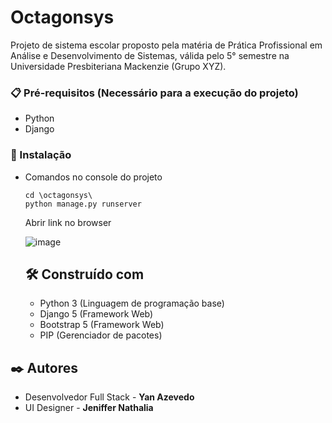 # Octagonsys
Projeto de sistema escolar proposto pela matéria de Prática Profissional em Análise e Desenvolvimento de Sistemas, válida pelo 5° semestre na Universidade Presbiteriana Mackenzie (Grupo XYZ).
### 📋 Pré-requisitos (Necessário para a execução do projeto)
* Python 
* Django

### 🔧 Instalação
* Comandos no console do projeto
    ~~~~
    cd \octagonsys\
    python manage.py runserver  
    ~~~~
   Abrir link no browser
  
  ![image](https://github.com/YanAZ31/Projeto-OCTAGONSYS/assets/96553364/e236bfe4-c368-403f-9c77-d8849b273596)

    ## 🛠️ Construído com
    * Python 3 (Linguagem de programação base)
    * Django 5 (Framework Web)
    * Bootstrap 5 (Framework Web)
    * PIP (Gerenciador de pacotes)

## ✒️ Autores
* Desenvolvedor Full Stack - **Yan Azevedo**
* UI Designer - **Jeniffer Nathalia**
